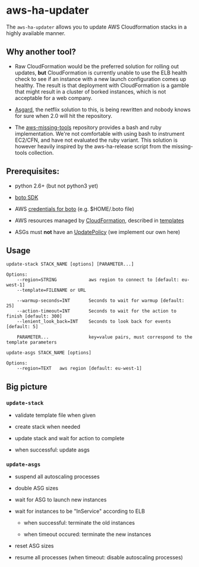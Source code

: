 aws-ha-updater
==============

The `aws-ha-updater` allows you to update AWS Cloudformation stacks in a highly available manner.

## Why another tool?
* Raw CloudFormation would be the preferred solution for rolling out updates, **but** CloudFormation is currently
unable to use the ELB health check to see if an instance with a new launch configuration comes up healthy.
The result is that deployment with CloudFormation is a gamble that might result in a cluster of borked instances,
which is not acceptable for a web company.

* [Asgard](https://github.com/Netflix/asgard), the netflix solution to this, is being rewritten and nobody knows for sure when 2.0 will hit the repository.

* The [aws-missing-tools](https://github.com/colinbjohnson/aws-missing-tools) repository provides a bash and ruby implementation. We're not comfortable with using bash to
instrument EC2/CFN, and have not evaluated the ruby variant. This solution is however heavily inspired by the
aws-ha-release script from the missing-tools collection.


## Prerequisites:

- python 2.6+ (but not python3 yet)

- [boto SDK](http://docs.pythonboto.org/en/latest/getting_started.html)

- AWS [credentials for boto](http://docs.pythonboto.org/en/latest/boto_config_tut.html#credentials) (e.g. $HOME/.boto file)

- AWS resources managed by [CloudFormation](http://docs.aws.amazon.com/cli/latest/reference/cloudformation/),
    described in [templates](http://docs.aws.amazon.com/AWSCloudFormation/latest/UserGuide/template-guide.html)

- ASGs must **not** have an [UpdatePolicy](http://docs.aws.amazon.com/AWSCloudFormation/latest/UserGuide/aws-attribute-updatepolicy.html) (we implement our own here)

## Usage
```
update-stack STACK_NAME [options] [PARAMETER...]

Options:
    --region=STRING            aws region to connect to [default: eu-west-1]
    --template=FILENAME or URL

    --warmup-seconds=INT       Seconds to wait for warmup [default: 25]
    --action-timeout=INT       Seconds to wait for the action to finish [default: 300]
    --lenient_look_back=INT    Seconds to look back for events [default: 5]

    PARAMETER...               key=value pairs, must correspond to the template parameters
```

```
update-asgs STACK_NAME [options]

Options:
    --region=TEXT   aws region [default: eu-west-1]
```

## Big picture

### `update-stack`

- validate template file when given

- create stack when needed

- update stack and wait for action to complete

- when successful: update asgs


### `update-asgs`

- suspend all autoscaling processes

- double ASG sizes

- wait for ASG to launch new instances

- wait for instances to be "InService" according to ELB

    - when successful: terminate the old instances

    - when timeout occured: terminate the new instances

- reset ASG sizes

- resume all processes (when timeout: disable autoscaling processes)
